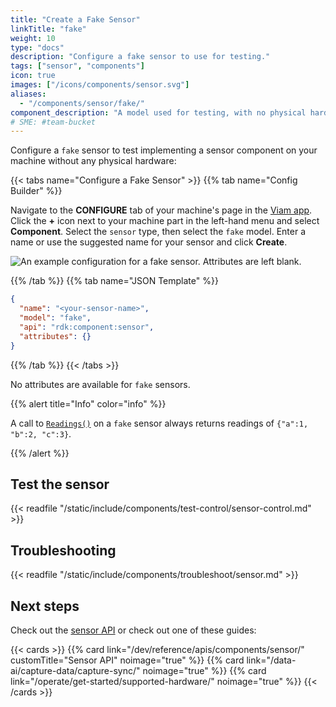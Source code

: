 ```yaml
---
title: "Create a Fake Sensor"
linkTitle: "fake"
weight: 10
type: "docs"
description: "Configure a fake sensor to use for testing."
tags: ["sensor", "components"]
icon: true
images: ["/icons/components/sensor.svg"]
aliases:
  - "/components/sensor/fake/"
component_description: "A model used for testing, with no physical hardware."
# SME: #team-bucket
---
```


Configure a `fake` sensor to test implementing a sensor component on your machine without any physical hardware:

{{< tabs name="Configure a Fake Sensor" >}}
{{% tab name="Config Builder" %}}

Navigate to the **CONFIGURE** tab of your machine's page in the [Viam app](https://app.viam.com).
Click the **+** icon next to your machine part in the left-hand menu and select **Component**.
Select the `sensor` type, then select the `fake` model.
Enter a name or use the suggested name for your sensor and click **Create**.

![An example configuration for a fake sensor. Attributes are left blank.](/components/sensor/fake-sensor-ui-config.png)

{{% /tab %}}
{{% tab name="JSON Template" %}}

```json {class="line-numbers linkable-line-numbers"}
{
  "name": "<your-sensor-name>",
  "model": "fake",
  "api": "rdk:component:sensor",
  "attributes": {}
}
```

{{% /tab %}}
{{< /tabs >}}

No attributes are available for `fake` sensors.

{{% alert title="Info" color="info" %}}

A call to [`Readings()`](/dev/reference/apis/components/sensor/#getreadings) on a `fake` sensor always returns readings of `{"a":1, "b":2, "c":3}`.

{{% /alert %}}

## Test the sensor

{{< readfile "/static/include/components/test-control/sensor-control.md" >}}

## Troubleshooting

{{< readfile "/static/include/components/troubleshoot/sensor.md" >}}

## Next steps

Check out the [sensor API](/dev/reference/apis/components/sensor/) or check out one of these guides:

{{< cards >}}
{{% card link="/dev/reference/apis/components/sensor/" customTitle="Sensor API" noimage="true" %}}
{{% card link="/data-ai/capture-data/capture-sync/" noimage="true" %}}
{{% card link="/operate/get-started/supported-hardware/" noimage="true" %}}
{{< /cards >}}
